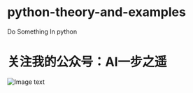 # python-theory-and-examples
Do Something In python

# 关注我的公众号：AI一步之遥
![Image text](https://github.com/newuserforstudy/python-theory-and-examples/tree/main/images/test.jpg)
